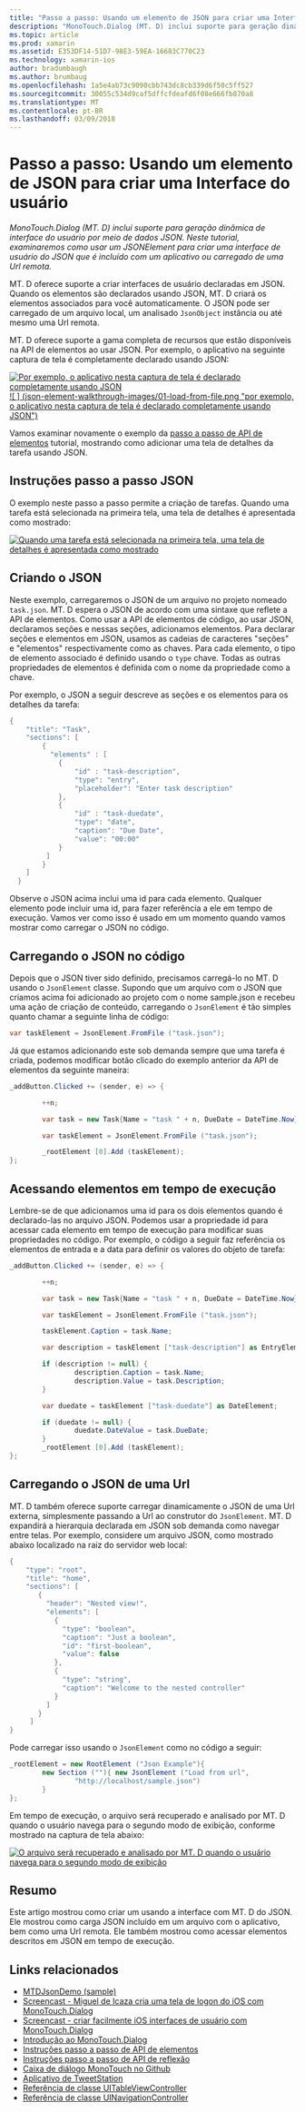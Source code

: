 ```yaml
---
title: "Passo a passo: Usando um elemento de JSON para criar uma Interface do usuário"
description: "MonoTouch.Dialog (MT. D) inclui suporte para geração dinâmica de interface do usuário por meio de dados JSON. Neste tutorial, examinaremos como usar um JSONElement para criar uma interface de usuário do JSON que é incluído com um aplicativo ou carregado de uma Url remota."
ms.topic: article
ms.prod: xamarin
ms.assetid: E353DF14-51D7-98E3-59EA-16683C770C23
ms.technology: xamarin-ios
author: bradumbaugh
ms.author: brumbaug
ms.openlocfilehash: 1a5e4ab73c9090cbb743dc8cb339d6f50c5ff527
ms.sourcegitcommit: 30055c534d9caf5dffcfdeafd6f08e666fb870a8
ms.translationtype: MT
ms.contentlocale: pt-BR
ms.lasthandoff: 03/09/2018
---
```

# <a name="walkthrough-using-a-json-element-to-create-a-user-interface"></a>Passo a passo: Usando um elemento de JSON para criar uma Interface do usuário

_MonoTouch.Dialog (MT. D) inclui suporte para geração dinâmica de interface do usuário por meio de dados JSON. Neste tutorial, examinaremos como usar um JSONElement para criar uma interface de usuário do JSON que é incluído com um aplicativo ou carregado de uma Url remota._


MT. D oferece suporte a criar interfaces de usuário declaradas em JSON. Quando os elementos são declarados usando JSON, MT. D criará os elementos associados para você automaticamente. O JSON pode ser carregado de um arquivo local, um analisado `JsonObject` instância ou até mesmo uma Url remota.

MT. D oferece suporte a gama completa de recursos que estão disponíveis na API de elementos ao usar JSON. Por exemplo, o aplicativo na seguinte captura de tela é completamente declarado usando JSON:

[![](json-element-walkthrough-images/01-load-from-file.png "Por exemplo, o aplicativo nesta captura de tela é declarado completamente usando JSON") ](json-element-walkthrough-images/01-load-from-file.png#lightbox) [ ![ ] (json-element-walkthrough-images/01-load-from-file.png "por exemplo, o aplicativo nesta captura de tela é declarado completamente usando JSON")](json-element-walkthrough-images/01-load-from-file.png#lightbox)

Vamos examinar novamente o exemplo da [passo a passo de API de elementos](~/ios/user-interface/monotouch.dialog/elements-api-walkthrough.md) tutorial, mostrando como adicionar uma tela de detalhes da tarefa usando JSON.

## <a name="json-walkthrough"></a>Instruções passo a passo JSON

O exemplo neste passo a passo permite a criação de tarefas. Quando uma tarefa está selecionada na primeira tela, uma tela de detalhes é apresentada como mostrado:

 [![](json-element-walkthrough-images/03-task-list.png "Quando uma tarefa está selecionada na primeira tela, uma tela de detalhes é apresentada como mostrado")](json-element-walkthrough-images/03-task-list.png#lightbox)

## <a name="creating-the-json"></a>Criando o JSON

Neste exemplo, carregaremos o JSON de um arquivo no projeto nomeado `task.json`. MT. D espera o JSON de acordo com uma sintaxe que reflete a API de elementos. Como usar a API de elementos de código, ao usar JSON, declaramos seções e nessas seções, adicionamos elementos. Para declarar seções e elementos em JSON, usamos as cadeias de caracteres "seções" e "elementos" respectivamente como as chaves. Para cada elemento, o tipo de elemento associado é definido usando o `type` chave. Todas as outras propriedades de elementos é definida com o nome da propriedade como a chave.

Por exemplo, o JSON a seguir descreve as seções e os elementos para os detalhes da tarefa:

```csharp
{
    "title": "Task",
    "sections": [
        {
          "elements" : [
            {
                "id" : "task-description",
                "type": "entry",
                "placeholder": "Enter task description"
            },
            {
                "id" : "task-duedate",
                "type": "date",
                "caption": "Due Date",
                "value": "00:00"
            }
         ]
        }
    ]
  }
```

Observe o JSON acima inclui uma id para cada elemento. Qualquer elemento pode incluir uma id, para fazer referência a ele em tempo de execução. Vamos ver como isso é usado em um momento quando vamos mostrar como carregar o JSON no código.

 <a name="Loading_the_JSON_in_Code" />


## <a name="loading-the-json-in-code"></a>Carregando o JSON no código

Depois que o JSON tiver sido definido, precisamos carregá-lo no MT. D usando o `JsonElement` classe. Supondo que um arquivo com o JSON que criamos acima foi adicionado ao projeto com o nome sample.json e recebeu uma ação de criação de conteúdo, carregando o `JsonElement` é tão simples quanto chamar a seguinte linha de código:

```csharp
var taskElement = JsonElement.FromFile ("task.json");
```

Já que estamos adicionando este sob demanda sempre que uma tarefa é criada, podemos modificar botão clicado do exemplo anterior da API de elementos da seguinte maneira:

```csharp
_addButton.Clicked += (sender, e) => {

        ++n;

        var task = new Task{Name = "task " + n, DueDate = DateTime.Now};

        var taskElement = JsonElement.FromFile ("task.json");

        _rootElement [0].Add (taskElement);
};
```

 <a name="Accessing_Elements_at_Runtime" />


## <a name="accessing-elements-at-runtime"></a>Acessando elementos em tempo de execução

Lembre-se de que adicionamos uma id para os dois elementos quando é declarado-las no arquivo JSON. Podemos usar a propriedade id para acessar cada elemento em tempo de execução para modificar suas propriedades no código. Por exemplo, o código a seguir faz referência os elementos de entrada e a data para definir os valores do objeto de tarefa:

```csharp
_addButton.Clicked += (sender, e) => {

        ++n;

        var task = new Task{Name = "task " + n, DueDate = DateTime.Now};

        var taskElement = JsonElement.FromFile ("task.json");

        taskElement.Caption = task.Name;

        var description = taskElement ["task-description"] as EntryElement;

        if (description != null) {
                description.Caption = task.Name;
                description.Value = task.Description;       
        }

        var duedate = taskElement ["task-duedate"] as DateElement;

        if (duedate != null) {                
                duedate.DateValue = task.DueDate;
        }
        _rootElement [0].Add (taskElement);
};
```

 <a name="Loading_JSON_from_a_Url" />


## <a name="loading-json-from-a-url"></a>Carregando o JSON de uma Url

MT. D também oferece suporte carregar dinamicamente o JSON de uma Url externa, simplesmente passando a Url ao construtor do `JsonElement`. MT. D expandirá a hierarquia declarada em JSON sob demanda como navegar entre telas. Por exemplo, considere um arquivo JSON, como mostrado abaixo localizado na raiz do servidor web local:

```csharp
{
    "type": "root",
    "title": "home",
    "sections": [
       {
         "header": "Nested view!",
         "elements": [
           {
             "type": "boolean",
             "caption": "Just a boolean",
             "id": "first-boolean",
             "value": false
           },
           {
             "type": "string",
             "caption": "Welcome to the nested controller"
           }
         ]
       }
     ]
}
```

Pode carregar isso usando o `JsonElement` como no código a seguir:

```csharp
_rootElement = new RootElement ("Json Example"){
        new Section (""){ new JsonElement ("Load from url",
                "http://localhost/sample.json")
        }
};
```

Em tempo de execução, o arquivo será recuperado e analisado por MT. D quando o usuário navega para o segundo modo de exibição, conforme mostrado na captura de tela abaixo:

 [![](json-element-walkthrough-images/04-json-web-example.png "O arquivo será recuperado e analisado por MT. D quando o usuário navega para o segundo modo de exibição")](json-element-walkthrough-images/04-json-web-example.png#lightbox)

 <a name="Summary" />


## <a name="summary"></a>Resumo

Este artigo mostrou como criar um usando a interface com MT. D do JSON. Ele mostrou como carga JSON incluído em um arquivo com o aplicativo, bem como uma Url remota. Ele também mostrou como acessar elementos descritos em JSON em tempo de execução.


## <a name="related-links"></a>Links relacionados

- [MTDJsonDemo (sample)](https://developer.xamarin.com/samples/MTDJsonDemo/)
- [Screencast - Miguel de Icaza cria uma tela de logon do iOS com MonoTouch.Dialog](http://youtu.be/3butqB1EG0c)
- [Screencast - criar facilmente iOS interfaces de usuário com MonoTouch.Dialog](http://youtu.be/j7OC5r8ZkYg)
- [Introdução ao MonoTouch.Dialog](~/ios/user-interface/monotouch.dialog/index.md)
- [Instruções passo a passo de API de elementos](~/ios/user-interface/monotouch.dialog/elements-api-walkthrough.md)
- [Instruções passo a passo de API de reflexão](~/ios/user-interface/monotouch.dialog/reflection-api-walkthrough.md)
- [Caixa de diálogo MonoTouch no Github](https://github.com/migueldeicaza/MonoTouch.Dialog)
- [Aplicativo de TweetStation](https://github.com/migueldeicaza/TweetStation)
- [Referência de classe UITableViewController](http://developer.apple.com/library/ios/#DOCUMENTATION/UIKit/Reference/UITableViewController_Class/Reference/Reference.html)
- [Referência de classe UINavigationController](http://developer.apple.com/library/ios/#documentation/UIKit/Reference/UINavigationController_Class/Reference/Reference.html)
